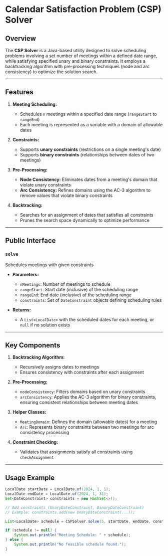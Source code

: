 # Calendar Satisfaction Problem (CSP) Solver

## Overview

The **CSP Solver** is a Java-based utility designed to solve scheduling problems involving a set number of meetings within a defined date range, while satisfying specified unary and binary constraints. It employs a backtracking algorithm with pre-processing techniques (node and arc consistency) to optimize the solution search.

---

## Features

1. **Meeting Scheduling:**
   - Schedules `n` meetings within a specified date range (`rangeStart` to `rangeEnd`)
   - Each meeting is represented as a variable with a domain of allowable dates

2. **Constraints:**
   - Supports **unary constraints** (restrictions on a single meeting's date)
   - Supports **binary constraints** (relationships between dates of two meetings)

3. **Pre-Processing:**
   - **Node Consistency:** Eliminates dates from a meeting's domain that violate unary constraints
   - **Arc Consistency:** Refines domains using the AC-3 algorithm to remove values that violate binary constraints

4. **Backtracking:**
   - Searches for an assignment of dates that satisfies all constraints
   - Prunes the search space dynamically to optimize performance

---

## Public Interface

### `solve`
Schedules meetings with given constraints

- **Parameters:**
  - `nMeetings`: Number of meetings to schedule
  - `rangeStart`: Start date (inclusive) of the scheduling range
  - `rangeEnd`: End date (inclusive) of the scheduling range
  - `constraints`: Set of `DateConstraint` objects defining scheduling rules
  
- **Returns:**
  - A `List<LocalDate>` with the scheduled dates for each meeting, or `null` if no solution exists

---

## Key Components

1. **Backtracking Algorithm:**
   - Recursively assigns dates to meetings
   - Ensures consistency with constraints after each assignment

2. **Pre-Processing:**
   - `nodeConsistency`: Filters domains based on unary constraints
   - `arcConsistency`: Applies the AC-3 algorithm for binary constraints, ensuring consistent relationships between meeting dates

3. **Helper Classes:**
   - `MeetingDomain`: Defines the domain (allowable dates) for a meeting
   - `Arc`: Represents binary constraints between two meetings for arc consistency processing

4. **Constraint Checking:**
   - Validates that assignments satisfy all constraints using `checkAssignment`

---

## Usage Example

```java
LocalDate startDate = LocalDate.of(2024, 1, 1);
LocalDate endDate = LocalDate.of(2024, 1, 31);
Set<DateConstraint> constraints = new HashSet<>();

// Add constraints (UnaryDateConstraint, BinaryDateConstraint)
// Example: constraints.add(new UnaryDateConstraint(...));

List<LocalDate> schedule = CSPSolver.solve(5, startDate, endDate, constraints);

if (schedule != null) {
    System.out.println("Meeting Schedule: " + schedule);
} else {
    System.out.println("No feasible schedule found.");
}
